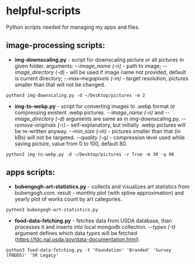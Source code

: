 # helpful-scripts

Python scripts needed for managing my apps and files.

## image-processing scripts:

- **img-downscaling.py** - script for downscaling picture or all pictures in given folder. arguments: _--image_name (-n)_ - path to image; _--image_directory (-d)_ - will be used if image name not provided, default is current directory; _--max-megapixels (-m)_ - target resolution, pictures smaller than that will not be changed.

```
python3 img-downscaling.py -d ~/Desktop/pictures -m 2
```

- **img-to-webp.py** - script for converting images to .webp format or compressing existent .webp pictures. _--image_name (-n)_ and _--image_directory (-d)_ arguments are same as in img-downscaling.py. _--remove-originals (-r)_ - self-explanatory, but initially .webp pictures will be re-written anyway. _--min_size (-m)_ - pictures smaller than that (in kBs) will not be targeted. _--quality (-q)_ - compression level used while saving picture, value from 0 to 100, default 80.

```
python3 img-to-webp.py -d ~/Desktop/pictures -r True -m 30 -q 90
```

## apps scripts:

- **bubengogh-art-statistics.py** - collects and visualizes art statistics from bubengogh.com. result - monthly plot (with spline approximation) and yearly plot of works count by art categories.

```
python3 bubengogh-art-statistics.py
```

- **food-data-fetching.py** - fetches data from USDA database, than processes it and inserts into local mongodb collection. _--types (-t)_ argument defines which data types will be fetched (https://fdc.nal.usda.gov/data-documentation.html).

```
python3 food-data-fetching.py -t 'Foundation' 'Branded' 'Survey (FNDDS)' 'SR Legacy'
```
